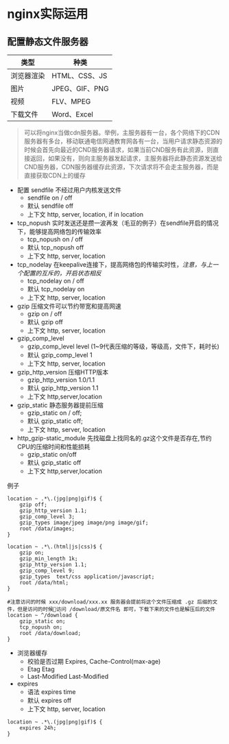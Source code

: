 # nginx实际运用

## 配置静态文件服务器
| 类型 | 种类 |
| --- | --- |
| 浏览器渲染 | HTML、CSS、JS |
| 图片 | JPEG、GIF、PNG |
| 视频 | FLV、MPEG |
| 下载文件 | Word、Excel |

> 可以将nginx当做cdn服务器。举例，主服务器有一台，各个网络下的CDN服务器有多台，移动联通电信网通教育网各有一台，当用户请求静态资源的时候会首先向最近的CND服务器请求，如果当前CND服务有此资源，则直接返回，如果没有，则向主服务器发起请求，主服务器将此静态资源发送给CND服务器，CDN服务器缓存此资源，下次请求将不会走主服务器，而是直接获取CDN上的缓存  

- 配置 sendfile 不经过用户内核发送文件
    - sendfile on / off
    - 默认 sendfile off
    - 上下文 http, server, location, if in location
- tcp_nopush 实时发送还是攒一波再发（毛豆的例子）在sendfile开启的情况下，能够提高网络包的传输效率
    - tcp_nopush on / off
    - 默认 tcp_nopush off
    - 上下文 http, server, location
- tcp_nodelay 在keepalive连接下，提高网络包的传输实时性，_*注意，与上一个配置的互斥的，开启状态相反*_
    - tcp_nodelay on / off
    - 默认 tcp_nodelay on
    - 上下文 http, server, location
- gzip 压缩文件可以节约带宽和提高网速
    - gzip on / off
    - 默认 gzip off
    - 上下文 http, server, location
- gzip_comp_level
    - gzip_comp_level level (1~9代表压缩的等级，等级高，文件下，耗时长)
    - 默认 gzip_comp_level 1
    - 上下文 http, server, location
- gzip_http_version 压缩HTTP版本
    - gzip_http_version 1.0/1.1
    - 默认 gzip_http_version 1.1
    - 上下文 http,server,location
- gzip_static 静态服务器提前压缩
    - gzip_static on / off;
    - 默认 gzip_static off;
    - 上下文 http, server, location
- http_gzip-static_module 先找磁盘上找同名的.gz这个文件是否存在,节约CPU的压缩时间和性能损耗
    - gzip_static on/off
    - 默认 gzip_static off
    - 上下文 http,server,location

例子

```nginx
location ~ .*\.(jpg|png|gif)$ {
    gzip off;
    gzip_http_version 1.1;
    gzip_comp_level 3;
    gzip_types image/jpeg image/png image/gif;
    root /data/images;
}

location ~ .*\.(html|js|css)$ {
    gzip on;
    gzip_min_length 1k;
    gzip_http_version 1.1;
    gzip_comp_level 9;
    gzip_types  text/css application/javascript;
    root /data/html;
}

#注意访问的时候 xxx/download/xxx.xx 服务器会提前将这个文件压缩成 .gz 后缀的文件，但是访问的时候访问 /download/原文件名 即可，下载下来的文件也是解压后的文件
location ~ ^/download {
    gzip_static on;
    tcp_nopush on; 
    root /data/download;
}
```
- 浏览器缓存
    - 校验是否过期 Expires, Cache-Control(max-age)
    - Etag Etag
    - Last-Modified Last-Modified
- expires
    - 语法 expires time
    - 默认 expires off
    - 上下文 http, server, location

```nginx
location ~ .*\.(jpg|png|gif)$ {
    expires 24h;
}
```